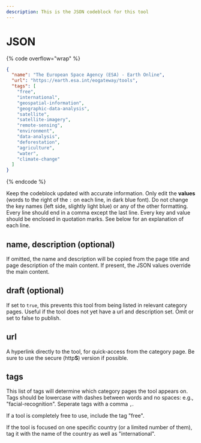 ```yaml
---
description: This is the JSON codeblock for this tool
---
```


# JSON

{% code overflow="wrap" %}
```json
{
  "name": "The European Space Agency (ESA) - Earth Online",
  "url": "https://earth.esa.int/eogateway/tools",
  "tags": [
    "free",
    "international",
    "geospatial-information",
    "geographic-data-analysis",
    "satellite",
    "satellite-imagery",
    "remote-sensing",
    "environment",
    "data-analysis",
    "deforestation",
    "agriculture",
    "water",
    "climate-change"
  ]
}
```
{% endcode %}

Keep the codeblock updated with accurate information. Only edit the **values** (words to the right of the `:` on each line, in dark blue font). Do not change the key names (left side, slightly light blue) or any of the other formatting. Every line should end in a comma except the last line. Every key and value should be enclosed in quotation marks. See below for an explanation of each line.&#x20;

## name, description (optional)

If omitted, the name and description will be copied from the page title and page description of the main content. If present, the JSON values override the main content.

## draft (optional)

If set to `true`, this prevents this tool from being listed in relevant category pages. Useful if the tool does not yet have a url and description set. Omit or set to false to publish.

## url

A hyperlink directly to the tool, for quick-access from the category page. Be sure to use the secure (http**S**) version if possible.

## tags

This list of tags will determine which category pages the tool appears on. Tags should be lowercase with dashes between words and no spaces: e.g., "facial-recognition". Seperate tags with a comma `,`.

If a tool is completely free to use, include the tag "free".

If the tool is focused on one specific country (or a limited number of them), tag it with the name of the country as well as "international".

